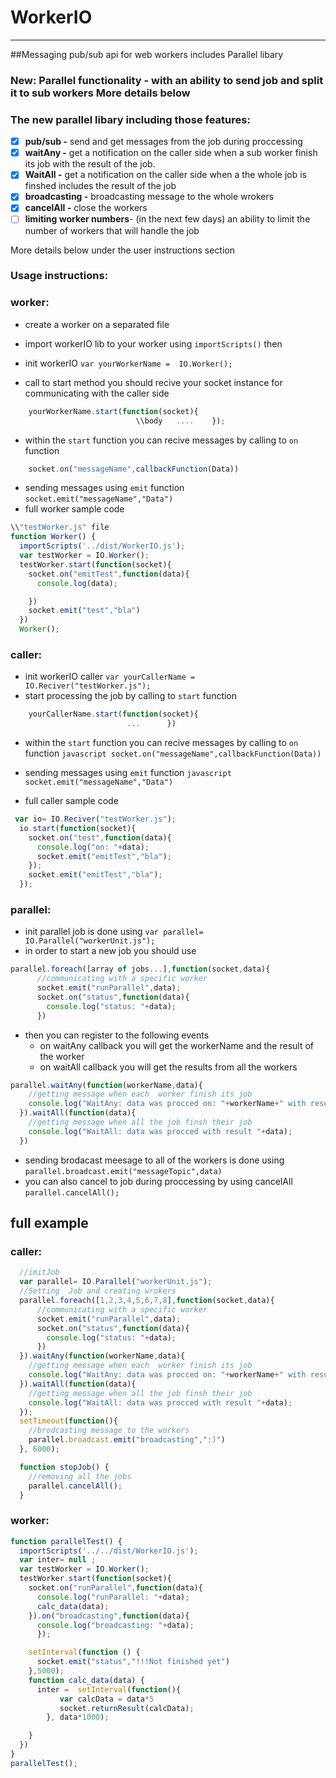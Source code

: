 # WorkerIO
___________________________________
##Messaging pub/sub api for web workers includes Parallel libary   

### New: **Parallel functionality**  - with an ability to send job and split it to sub workers More details below
### The new parallel libary including those features:
- [x] **pub/sub -** send and get messages from the job during proccessing
- [x] **waitAny -** get a notification on the caller side when a sub worker finish its job with the result of the job.
- [x] **WaitAll -** get a notification on the caller side when a the whole job is finshed includes the result of the job
- [x] **broadcasting -** broadcasting message to the whole wrokers 
- [x] **cancelAll -** close the workers 
- [ ] **limiting worker numbers**- (in the next few days) an ability to limit the number of workers that will handle the job

More details below under the user instructions section
    

### Usage instructions:
### worker:
* create a worker on a separated  file
* import workerIO  lib to your worker  using ```importScripts()```  then

* init workerIO ```var yourWorkerName =  IO.Worker();```
*  call to start method you should recive your socket instance for communicating with the caller side

```javascript
    yourWorkerName.start(function(socket){  
                            \\body   ....    });
 ```
*  within the ```start``` function you can recive messages by calling to ``on`` function

```javascript
    socket.on("messageName",callbackFunction(Data))
```

*  sending messages using ```emit``` function  ```socket.emit("messageName","Data")```
* full worker sample code

```javascript
\\"testWorker.js" file
function Worker() {
  importScripts('../dist/WorkerIO.js');
  var testWorker = IO.Worker();
  testWorker.start(function(socket){
    socket.on("emitTest",function(data){
      console.log(data);

    })
    socket.emit("test","bla")
  })
  Worker();
```

### caller:
*  init workerIO caller ```var yourCallerName =  IO.Reciver("testWorker.js");```
*   start processing the job by calling to ```start``` function
  ```javascript
      yourCallerName.start(function(socket){
                            ...      })
  ```
*  within the ```start``` function you can recive messages by calling to ``on`` function
        ```javascript
          socket.on("messageName",callbackFunction(Data))
          ```

*  sending messages using ```emit``` function
   ```javascript  socket.emit("messageName","Data") ```

* full caller sample code


```javascript
 var io= IO.Reciver("testWorker.js");
  io.start(function(socket){
    socket.on("test",function(data){
      console.log("on: "+data);
      socket.emit("emitTest","bla");
    });
    socket.emit("emitTest","bla");
  });
```  
### parallel:
* init parallel job is done using  ```var parallel= IO.Parallel("workerUnit.js");```
* in order to start a new job you should use  

```javascript 
parallel.foreach([array of jobs...],function(socket,data){
      //communicating with a specific worker
      socket.emit("runParallel",data);
      socket.on("status",function(data){
        console.log("status: "+data);
      })
```
* then you can register to the following events
    * on waitAny callback you will get the workerName and the result of the worker  
    * on waitAll callback you will get the results from all the workers  

```javascript 
parallel.waitAny(function(workerName,data){
    //getting message when each  worker finish its job
    console.log("WaitAny: data was procced on: "+workerName+" with result "+data);
  }).waitAll(function(data){
    //getting message when all the job finsh their job
    console.log("WaitAll: data was procced with result "+data);
  })
 ```
 * sending brodacast meesage to all of the workers is done using ```parallel.broadcast.emit("messageTopic",data)```
 * you can also cancel to job during proccessing by using cancelAll ```parallel.cancelAll();```
## full example 
### caller:

```javascript
  //imitJob
  var parallel= IO.Parallel("workerUnit.js");
  //Setting  Job and creating wrokers
  parallel.foreach([1,2,3,4,5,6,7,8],function(socket,data){
      //communicating with a specific worker
      socket.emit("runParallel",data);
      socket.on("status",function(data){
        console.log("status: "+data);
      })
  }).waitAny(function(workerName,data){
    //getting message when each  worker finish its job
    console.log("WaitAny: data was procced on: "+workerName+" with result "+data);
  }).waitAll(function(data){
    //getting message when all the job finsh their job
    console.log("WaitAll: data was procced with result "+data);
  });
  setTimeout(function(){
    //brodcasting message to the workers
    parallel.broadcast.emit("broadcasting",":)")
  }, 6000);

  function stopJob() {
    //removing all the jobs
    parallel.cancelAll();
  }
```
### worker:

```javascript
function parallelTest() {
  importScripts('../../dist/WorkerIO.js');
  var inter= null ;
  var testWorker = IO.Worker();
  testWorker.start(function(socket){
    socket.on("runParallel",function(data){
      console.log("runParallel: "+data);
      calc_data(data);
    }).on("broadcasting",function(data){
      console.log("broadcasting: "+data);
      });

    setInterval(function () {
      socket.emit("status","!!!Not finished yet")
    },5000);
    function calc_data(data) {
      inter =  setInterval(function(){
           var calcData = data*5
           socket.returnResult(calcData);
        }, data*1000);

    }
  })
}
parallelTest();
```
